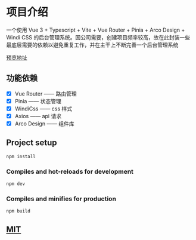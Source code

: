 # 项目介绍

一个使用 Vue 3 + Typescript + Vite + Vue Router + Pinia + Arco Design + Windi CSS 的后台管理系统。因公司需要，创建项目频率较高，故在此封装一些最底层需要的依赖以避免重复工作，并在主干上不断完善一个后台管理系统

[预览地址](https://wyk1995.gitee.io/vue3_base)

## 功能依赖

- [x] Vue Router —— 路由管理
- [x] Pinia —— 状态管理
- [x] WindiCss —— css 样式
- [x] Axios —— api 请求
- [x] Arco Design —— 组件库

## Project setup

```
npm install
```

### Compiles and hot-reloads for development

```
npm dev
```

### Compiles and minifies for production

```
npm build
```

<a href="https://github.com/little3201/leafage-ms/blob/master/LICENSE">
  <h2>MIT</h2>
</a>
